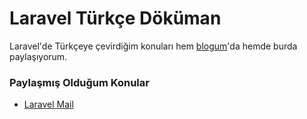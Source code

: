 # Laravel Türkçe Döküman
Laravel'de Türkçeye çevirdiğim konuları hem [blogum](https://ahmetbarut.net)'da hemde burda paylaşıyorum.

### Paylaşmış Olduğum Konular
* [Laravel Mail](mail.md)